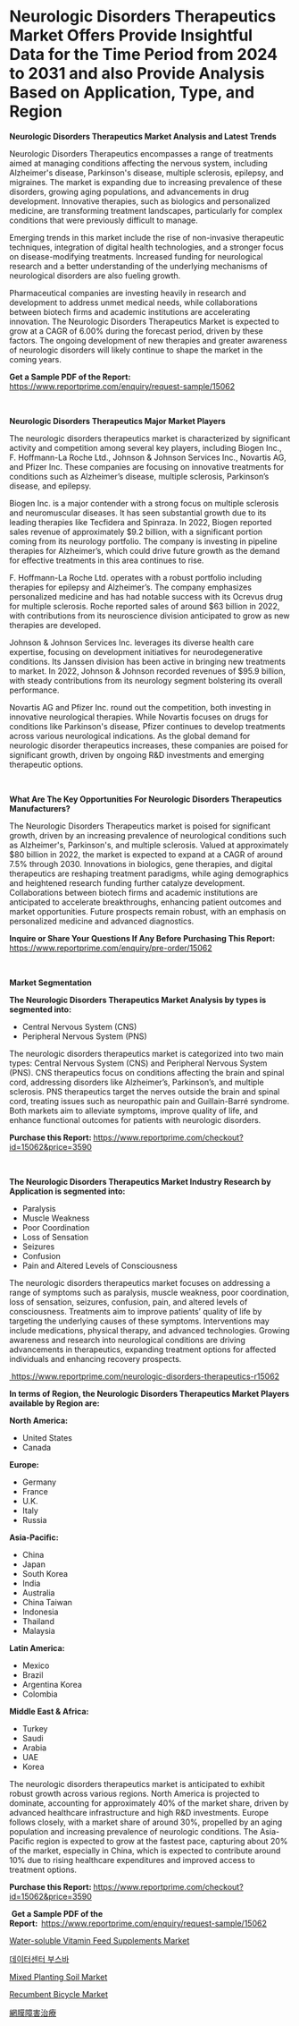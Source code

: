 <p><h1>Neurologic Disorders Therapeutics Market Offers Provide Insightful Data for the Time Period from 2024 to 2031 and also Provide Analysis Based on Application, Type, and Region</h1></p><p><strong>Neurologic Disorders Therapeutics Market Analysis and Latest Trends</strong></p>
<p><p>Neurologic Disorders Therapeutics encompasses a range of treatments aimed at managing conditions affecting the nervous system, including Alzheimer's disease, Parkinson's disease, multiple sclerosis, epilepsy, and migraines. The market is expanding due to increasing prevalence of these disorders, growing aging populations, and advancements in drug development. Innovative therapies, such as biologics and personalized medicine, are transforming treatment landscapes, particularly for complex conditions that were previously difficult to manage.</p><p>Emerging trends in this market include the rise of non-invasive therapeutic techniques, integration of digital health technologies, and a stronger focus on disease-modifying treatments. Increased funding for neurological research and a better understanding of the underlying mechanisms of neurological disorders are also fueling growth. </p><p>Pharmaceutical companies are investing heavily in research and development to address unmet medical needs, while collaborations between biotech firms and academic institutions are accelerating innovation. The Neurologic Disorders Therapeutics Market is expected to grow at a CAGR of 6.00% during the forecast period, driven by these factors. The ongoing development of new therapies and greater awareness of neurologic disorders will likely continue to shape the market in the coming years.</p></p>
<p><strong>Get a Sample PDF of the Report:&nbsp;</strong> <a href="https://www.reportprime.com/enquiry/request-sample/15062">https://www.reportprime.com/enquiry/request-sample/15062</a></p>
<p>&nbsp;</p>
<p><strong>Neurologic Disorders Therapeutics Major Market Players</strong></p>
<p><p>The neurologic disorders therapeutics market is characterized by significant activity and competition among several key players, including Biogen Inc., F. Hoffmann-La Roche Ltd., Johnson & Johnson Services Inc., Novartis AG, and Pfizer Inc. These companies are focusing on innovative treatments for conditions such as Alzheimer’s disease, multiple sclerosis, Parkinson’s disease, and epilepsy.</p><p>Biogen Inc. is a major contender with a strong focus on multiple sclerosis and neuromuscular diseases. It has seen substantial growth due to its leading therapies like Tecfidera and Spinraza. In 2022, Biogen reported sales revenue of approximately $9.2 billion, with a significant portion coming from its neurology portfolio. The company is investing in pipeline therapies for Alzheimer’s, which could drive future growth as the demand for effective treatments in this area continues to rise.</p><p>F. Hoffmann-La Roche Ltd. operates with a robust portfolio including therapies for epilepsy and Alzheimer’s. The company emphasizes personalized medicine and has had notable success with its Ocrevus drug for multiple sclerosis. Roche reported sales of around $63 billion in 2022, with contributions from its neuroscience division anticipated to grow as new therapies are developed.</p><p>Johnson & Johnson Services Inc. leverages its diverse health care expertise, focusing on development initiatives for neurodegenerative conditions. Its Janssen division has been active in bringing new treatments to market. In 2022, Johnson & Johnson recorded revenues of $95.9 billion, with steady contributions from its neurology segment bolstering its overall performance.</p><p>Novartis AG and Pfizer Inc. round out the competition, both investing in innovative neurological therapies. While Novartis focuses on drugs for conditions like Parkinson's disease, Pfizer continues to develop treatments across various neurological indications. As the global demand for neurologic disorder therapeutics increases, these companies are poised for significant growth, driven by ongoing R&D investments and emerging therapeutic options.</p></p>
<p>&nbsp;</p>
<p><strong>What Are The Key Opportunities For Neurologic Disorders Therapeutics Manufacturers?</strong></p>
<p><p>The Neurologic Disorders Therapeutics market is poised for significant growth, driven by an increasing prevalence of neurological conditions such as Alzheimer's, Parkinson's, and multiple sclerosis. Valued at approximately $80 billion in 2022, the market is expected to expand at a CAGR of around 7.5% through 2030. Innovations in biologics, gene therapies, and digital therapeutics are reshaping treatment paradigms, while aging demographics and heightened research funding further catalyze development. Collaborations between biotech firms and academic institutions are anticipated to accelerate breakthroughs, enhancing patient outcomes and market opportunities. Future prospects remain robust, with an emphasis on personalized medicine and advanced diagnostics.</p></p>
<p><strong>Inquire or Share Your Questions If Any Before Purchasing This Report:</strong> <a href="https://www.reportprime.com/enquiry/pre-order/15062">https://www.reportprime.com/enquiry/pre-order/15062</a></p>
<p>&nbsp;</p>
<p><strong>Market Segmentation</strong></p>
<p><strong>The Neurologic Disorders Therapeutics Market Analysis by types is segmented into:</strong></p>
<p><ul><li>Central Nervous System (CNS)</li><li>Peripheral Nervous System (PNS)</li></ul></p>
<p><p>The neurologic disorders therapeutics market is categorized into two main types: Central Nervous System (CNS) and Peripheral Nervous System (PNS). CNS therapeutics focus on conditions affecting the brain and spinal cord, addressing disorders like Alzheimer’s, Parkinson’s, and multiple sclerosis. PNS therapeutics target the nerves outside the brain and spinal cord, treating issues such as neuropathic pain and Guillain-Barré syndrome. Both markets aim to alleviate symptoms, improve quality of life, and enhance functional outcomes for patients with neurologic disorders.</p></p>
<p><strong>Purchase this Report:&nbsp;</strong><a href="https://www.reportprime.com/checkout?id=15062&price=3590">https://www.reportprime.com/checkout?id=15062&price=3590</a></p>
<p>&nbsp;</p>
<p><strong>The Neurologic Disorders Therapeutics Market Industry Research by Application is segmented into:</strong></p>
<p><ul><li>Paralysis</li><li>Muscle Weakness</li><li>Poor Coordination</li><li>Loss of Sensation</li><li>Seizures</li><li>Confusion</li><li>Pain and Altered Levels of Consciousness</li></ul></p>
<p><p>The neurologic disorders therapeutics market focuses on addressing a range of symptoms such as paralysis, muscle weakness, poor coordination, loss of sensation, seizures, confusion, pain, and altered levels of consciousness. Treatments aim to improve patients’ quality of life by targeting the underlying causes of these symptoms. Interventions may include medications, physical therapy, and advanced technologies. Growing awareness and research into neurological conditions are driving advancements in therapeutics, expanding treatment options for affected individuals and enhancing recovery prospects.</p></p>
<p><a href="https://www.reportprime.com/neurologic-disorders-therapeutics-r15062">&nbsp;https://www.reportprime.com/neurologic-disorders-therapeutics-r15062</a></p>
<p><strong>In terms of Region, the Neurologic Disorders Therapeutics Market Players available by Region are:</strong></p>
<p>
    <p> <strong> North America: </strong>
        <ul>
            <li>United States</li>
            <li>Canada</li>
        </ul>
        </p> 
    <p> <strong> Europe: </strong>
        <ul>
            <li>Germany</li>
            <li>France</li>
            <li>U.K.</li>
            <li>Italy</li>
            <li>Russia</li>
        </ul>
        </p> 
    <p> <strong> Asia-Pacific: </strong>
        <ul>
            <li>China</li>
            <li>Japan</li>
            <li>South Korea</li>
            <li>India</li>
            <li>Australia</li>
            <li>China Taiwan</li>
            <li>Indonesia</li>
            <li>Thailand</li>
            <li>Malaysia</li>
        </ul>
        </p> 
    <p> <strong> Latin America: </strong>
        <ul>
            <li>Mexico</li>
            <li>Brazil</li>
            <li>Argentina Korea</li>
            <li>Colombia</li>
        </ul>
        </p> 
    <p> <strong> Middle East & Africa: </strong>
        <ul>
            <li>Turkey</li>
            <li>Saudi</li>
            <li>Arabia</li>
            <li>UAE</li>
            <li>Korea</li>
        </ul>
    </p>
    </p>
<p><p>The neurologic disorders therapeutics market is anticipated to exhibit robust growth across various regions. North America is projected to dominate, accounting for approximately 40% of the market share, driven by advanced healthcare infrastructure and high R&D investments. Europe follows closely, with a market share of around 30%, propelled by an aging population and increasing prevalence of neurologic conditions. The Asia-Pacific region is expected to grow at the fastest pace, capturing about 20% of the market, especially in China, which is expected to contribute around 10% due to rising healthcare expenditures and improved access to treatment options.</p></p>
<p><strong>Purchase this Report: </strong><a href="https://www.reportprime.com/checkout?id=15062&price=3590">https://www.reportprime.com/checkout?id=15062&price=3590</a></p>
<p>&nbsp;<strong>Get a Sample PDF of the Report:&nbsp;&nbsp;</strong><a href="https://www.reportprime.com/enquiry/request-sample/15062">https://www.reportprime.com/enquiry/request-sample/15062</a></p>
<p><strong></strong></p>
<p><p><a href="https://issuu.com/reportprime-2/docs/water-soluble-vitamin-feed-suppleme_ff70d5ff2980e5">Water-soluble Vitamin Feed Supplements Market</a></p><p><a href="https://medium.com/@wallacecumfgmings567556/%EC%84%B8%EA%B3%84-data-center-busbars-market-%EC%9D%80-2024%EC%97%90%EC%84%9C-2031%EB%A1%9C-%EC%97%B0%ED%8F%89%EA%B7%A0-%EC%A6%9D%EA%B0%80%EC%9C%A8%EC%9D%84-%EB%B3%B4%EC%9D%BC-%EA%B2%83%EC%9C%BC%EB%A1%9C-%EC%98%88%EC%83%81%EB%90%A9%EB%8B%88%EB%8B%A4-3bbf36334e05">데이터센터 부스바</a></p><p><a href="https://issuu.com/reportprime-2/docs/mixed-planting-soil-market-size-203_38affa3297c51d">Mixed Planting Soil Market</a></p><p><a href="https://medium.com/@jsksk366/the-global-recumbent-bicycle-market-is-projected-to-experience-an-annual-growth-rate-of-9-8-8388a5d60d6c">Recumbent Bicycle Market</a></p><p><a href="https://medium.com/@tubbs463/retinal-disorders-therapy-market-%E3%81%AF-%E3%82%B3%E3%82%B9%E3%83%88%E7%AE%A1%E7%90%86%E3%81%A8%E5%8A%B9%E7%8E%87%E5%90%91%E4%B8%8A%E3%82%92%E5%84%AA%E5%85%88%E3%81%97%E3%81%BE%E3%81%99-%E3%81%95%E3%82%89%E3%81%AB-%E5%A0%B1%E5%91%8A%E6%9B%B8%E3%81%AF%E5%B8%82%E5%A0%B4%E3%81%AE%E9%9C%80%E8%A6%81%E9%9D%A2%E3%81%A8%E4%BE%9B%E7%B5%A6%E9%9D%A2%E3%81%AE%E4%B8%A1%E6%96%B9%E3%82%92%E3%82%AB%E3%83%90%E3%83%BC%E3%81%97%E3%81%A6%E3%81%84%E3%81%BE%E3%81%99-retinal-91ad424e32e3">網膜障害治療</a></p></p>